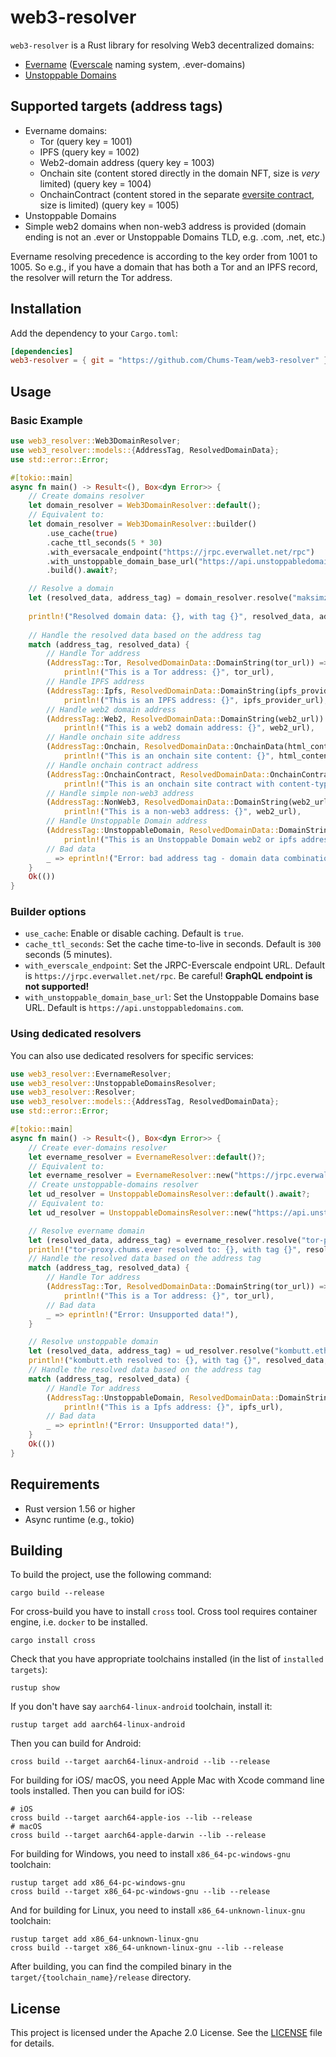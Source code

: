 # web3-resolver

`web3-resolver` is a Rust library for resolving Web3 decentralized domains:
* [Evername](https://evername.io/) ([Everscale](https://everscale.network/) naming system, .ever-domains)
* [Unstoppable Domains](https://unstoppabledomains.com/)

## Supported targets (address tags)
* Evername domains:
  - Tor (query key = 1001)
  - IPFS (query key = 1002)
  - Web2-domain address (query key = 1003)
  - Onchain site (content stored directly in the domain NFT, size is *very* limited) (query key = 1004)
  - OnchainContract (content stored in the separate [eversite contract](https://github.com/Chums-Team/everscale-onchain-site-contract), size is limited) (query key = 1005)
* Unstoppable Domains
* Simple web2 domains when non-web3 address is provided (domain ending is not an .ever or Unstoppable Domains TLD, e.g. .com, .net, etc.)

Evername resolving precedence is according to the key order from 1001 to 1005.
So e.g., if you have a domain that has both a Tor and an IPFS record, the resolver will return the Tor address.

## Installation

Add the dependency to your `Cargo.toml`:

```toml
[dependencies]
web3-resolver = { git = "https://github.com/Chums-Team/web3-resolver" }
```

## Usage

### Basic Example

```rust
use web3_resolver::Web3DomainResolver;
use web3_resolver::models::{AddressTag, ResolvedDomainData};
use std::error::Error;

#[tokio::main]
async fn main() -> Result<(), Box<dyn Error>> {
    // Create domains resolver
    let domain_resolver = Web3DomainResolver::default();
    // Equivalent to:
    let domain_resolver = Web3DomainResolver::builder()
        .use_cache(true)
        .cache_ttl_seconds(5 * 30)
        .with_eversacale_endpoint("https://jrpc.everwallet.net/rpc")
        .with_unstoppable_domain_base_url("https://api.unstoppabledomains.com")
        .build().await?;

    // Resolve a domain
    let (resolved_data, address_tag) = domain_resolver.resolve("maksimzubov.ever").await?;
    
    println!("Resolved domain data: {}, with tag {}", resolved_data, address_tag);
    
    // Handle the resolved data based on the address tag
    match (address_tag, resolved_data) {
        // Handle Tor address
        (AddressTag::Tor, ResolvedDomainData::DomainString(tor_url)) => 
            println!("This is a Tor address: {}", tor_url),
        // Handle IPFS address
        (AddressTag::Ipfs, ResolvedDomainData::DomainString(ipfs_provider_url)) => 
            println!("This is an IPFS address: {}", ipfs_provider_url),
        // Handle web2 domain address
        (AddressTag::Web2, ResolvedDomainData::DomainString(web2_url)) => 
            println!("This is a web2 domain address: {}", web2_url),
        // Handle onchain site address
        (AddressTag::Onchain, ResolvedDomainData::OnchainData(html_content)) => 
            println!("This is an onchain site content: {}", html_content),
        // Handle onchain contract address
        (AddressTag::OnchainContract, ResolvedDomainData::OnchainContractData((contract_content, content_type))) => 
            println!("This is an onchain site contract with content-type: {}, content: {}", content_type, contract_content),
        // Handle simple non-web3 address
        (AddressTag::NonWeb3, ResolvedDomainData::DomainString(web2_url)) => 
            println!("This is a non-web3 address: {}", web2_url),
        // Handle Unstoppable Domain address
        (AddressTag::UnstoppableDomain, ResolvedDomainData::DomainString(content_url)) =>
            println!("This is an Unstoppable Domain web2 or ipfs address: {}", content_url),
        // Bad data
        _ => eprintln!("Error: bad address tag - domain data combination!"),
    }
    Ok(())
}
```
### Builder options

* `use_cache`: Enable or disable caching. Default is `true`.
* `cache_ttl_seconds`: Set the cache time-to-live in seconds. Default is `300` seconds (5 minutes).
* `with_everscale_endpoint`: Set the JRPC-Everscale endpoint URL. Default is `https://jrpc.everwallet.net/rpc`. Be careful! **GraphQL endpoint is not supported!**
* `with_unstoppable_domain_base_url`: Set the Unstoppable Domains base URL. Default is `https://api.unstoppabledomains.com`.

### Using dedicated resolvers
You can also use dedicated resolvers for specific services:

```rust
use web3_resolver::EvernameResolver;
use web3_resolver::UnstoppableDomainsResolver;
use web3_resolver::Resolver;
use web3_resolver::models::{AddressTag, ResolvedDomainData};
use std::error::Error;

#[tokio::main]
async fn main() -> Result<(), Box<dyn Error>> {
    // Create ever-domains resolver
    let evername_resolver = EvernameResolver::default()?;
    // Equivalent to:
    let evername_resolver = EvernameResolver::new("https://jrpc.everwallet.net/rpc")?;
    // Create unstoppable-domains resolver
    let ud_resolver = UnstoppableDomainsResolver::default().await?;
    // Equivalent to:
    let ud_resolver = UnstoppableDomainsResolver::new("https://api.unstoppabledomains.com").await?;

    // Resolve evername domain
    let (resolved_data, address_tag) = evername_resolver.resolve("tor-proxy.chums.ever").await?;
    println!("tor-proxy.chums.ever resolved to: {}, with tag {}", resolved_data, address_tag);
    // Handle the resolved data based on the address tag
    match (address_tag, resolved_data) {
        // Handle Tor address
        (AddressTag::Tor, ResolvedDomainData::DomainString(tor_url)) =>
            println!("This is a Tor address: {}", tor_url),
        // Bad data
        _ => eprintln!("Error: Unsupported data!"),
    }

    // Resolve unstoppable domain
    let (resolved_data, address_tag) = ud_resolver.resolve("kombutt.eth").await?;
    println!("kombutt.eth resolved to: {}, with tag {}", resolved_data, address_tag);
    // Handle the resolved data based on the address tag
    match (address_tag, resolved_data) {
        // Handle Tor address
        (AddressTag::UnstoppableDomain, ResolvedDomainData::DomainString(ipfs_url)) =>
            println!("This is a Ipfs address: {}", ipfs_url),
        // Bad data
        _ => eprintln!("Error: Unsupported data!"),
    }
    Ok(())
}
```

## Requirements

- Rust version 1.56 or higher
- Async runtime (e.g., tokio)

## Building
To build the project, use the following command:
```shell
cargo build --release
```

For cross-build you have to install `cross` tool. Cross tool requires container engine, i.e. `docker` to be installed.
```shell
cargo install cross
```
Check that you have appropriate toolchains installed (in the list of `installed targets`):
```shell
rustup show
```
If you don't have say `aarch64-linux-android` toolchain, install it:
```shell
rustup target add aarch64-linux-android
```
Then you can build for Android:
```shell
cross build --target aarch64-linux-android --lib --release
```

For building for iOS/ macOS, you need Apple Mac with Xcode command line tools installed. Then you can build for iOS:
```shell
# iOS
cross build --target aarch64-apple-ios --lib --release
# macOS
cross build --target aarch64-apple-darwin --lib --release
```

For building for Windows, you need to install `x86_64-pc-windows-gnu` toolchain:
```shell
rustup target add x86_64-pc-windows-gnu
cross build --target x86_64-pc-windows-gnu --lib --release
```

And for building for Linux, you need to install `x86_64-unknown-linux-gnu` toolchain:
```shell
rustup target add x86_64-unknown-linux-gnu
cross build --target x86_64-unknown-linux-gnu --lib --release
```

After building, you can find the compiled binary in the `target/{toolchain_name}/release` directory.

## License

This project is licensed under the Apache 2.0 License. See the [LICENSE](LICENSE) file for details.

